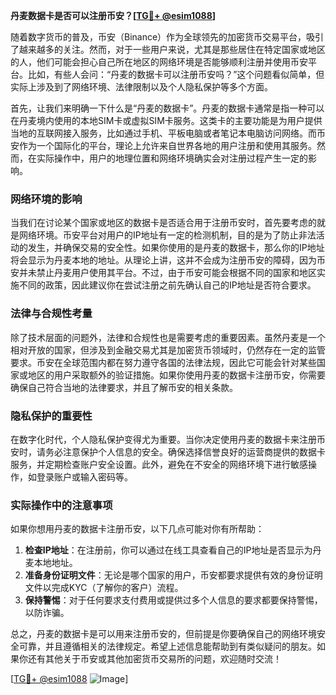 **丹麦数据卡是否可以注册币安？[[TG💪+ @esim1088](https://t.me/s/esim1088)]**

随着数字货币的普及，币安（Binance）作为全球领先的加密货币交易平台，吸引了越来越多的关注。然而，对于一些用户来说，尤其是那些居住在特定国家或地区的人，他们可能会担心自己所在地区的网络环境是否能够顺利注册并使用币安平台。比如，有些人会问：“丹麦的数据卡可以注册币安吗？”这个问题看似简单，但实际上涉及到了网络环境、法律限制以及个人隐私保护等多个方面。

首先，让我们来明确一下什么是“丹麦的数据卡”。丹麦的数据卡通常是指一种可以在丹麦境内使用的本地SIM卡或虚拟SIM卡服务。这类卡的主要功能是为用户提供当地的互联网接入服务，比如通过手机、平板电脑或者笔记本电脑访问网络。而币安作为一个国际化的平台，理论上允许来自世界各地的用户注册和使用其服务。然而，在实际操作中，用户的地理位置和网络环境确实会对注册过程产生一定的影响。

### 网络环境的影响

当我们在讨论某个国家或地区的数据卡是否适合用于注册币安时，首先要考虑的就是网络环境。币安平台对用户的IP地址有一定的检测机制，目的是为了防止非法活动的发生，并确保交易的安全性。如果你使用的是丹麦的数据卡，那么你的IP地址将会显示为丹麦本地的地址。从理论上讲，这并不会成为注册币安的障碍，因为币安并未禁止丹麦用户使用其平台。不过，由于币安可能会根据不同的国家和地区实施不同的政策，因此建议你在尝试注册之前先确认自己的IP地址是否符合要求。

### 法律与合规性考量

除了技术层面的问题外，法律和合规性也是需要考虑的重要因素。虽然丹麦是一个相对开放的国家，但涉及到金融交易尤其是加密货币领域时，仍然存在一定的监管要求。币安在全球范围内都在努力遵守各国的法律法规，因此它可能会针对某些国家或地区的用户采取额外的验证措施。如果你使用丹麦的数据卡注册币安，你需要确保自己符合当地的法律要求，并且了解币安的相关条款。

### 隐私保护的重要性

在数字化时代，个人隐私保护变得尤为重要。当你决定使用丹麦的数据卡来注册币安时，请务必注意保护个人信息的安全。确保选择信誉良好的运营商提供的数据卡服务，并定期检查账户安全设置。此外，避免在不安全的网络环境下进行敏感操作，如登录账户或输入密码等。

### 实际操作中的注意事项

如果你想用丹麦的数据卡注册币安，以下几点可能对你有所帮助：

1. **检查IP地址**：在注册前，你可以通过在线工具查看自己的IP地址是否显示为丹麦本地地址。
2. **准备身份证明文件**：无论是哪个国家的用户，币安都要求提供有效的身份证明文件以完成KYC（了解你的客户）流程。
3. **保持警惕**：对于任何要求支付费用或提供过多个人信息的要求都要保持警惕，以防诈骗。

总之，丹麦的数据卡是可以用来注册币安的，但前提是你要确保自己的网络环境安全可靠，并且遵循相关的法律规定。希望上述信息能帮助到有类似疑问的朋友。如果你还有其他关于币安或其他加密货币交易所的问题，欢迎随时交流！

[[TG💪+ @esim1088](https://t.me/s/esim1088) ![Image](https://i.postimg.cc/4NQfJmqS/Snipaste-2025-05-13-00-14-12.png)]